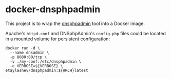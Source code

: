 # docker-dnsphpadmin
This project is to wrap the [dnsphpadmin](https://github.com/benapetr/dnsphpadmin) tool into a Docker image.

Apache's ``httpd.conf`` and DNSphpAdmin's ``config.php`` files could be located in a mounted volume for persistent configuration:
```
docker run -d \
  --name dnsadmin \
  -p 8080:80/tcp \
  -v ./my-conf:/etc/dnsphpadmin \
  -e VERBOSE=${VERBOSE} \
etaylashev/dnsphpadmin:${ARCH}latest
```
